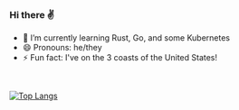 ### Hi there ✌

- 🌱 I’m currently learning Rust, Go, and some Kubernetes
- 😄 Pronouns: he/they
- ⚡ Fun fact: I've on the 3 coasts of the United States!

</br>

[![Top Langs](https://github-readme-stats.vercel.app/api/top-langs/?username=camerondurham&hide=php,html&langs_count=10)](https://github.com/anuraghazra/github-readme-stats)


<!--
**camerondurham/camerondurham** is a ✨ _special_ ✨ repository because its `README.md` (this file) appears on your GitHub profile.

Here are some ideas to get you started:

- 🔭 I’m currently working on ...
- 🌱 I’m currently learning ...
- 👯 I’m looking to collaborate on ...
- 🤔 I’m looking for help with ...
- 💬 Ask me about ...
- 📫 How to reach me: ...
- 😄 Pronouns: ...
- ⚡ Fun fact: ...
-->
